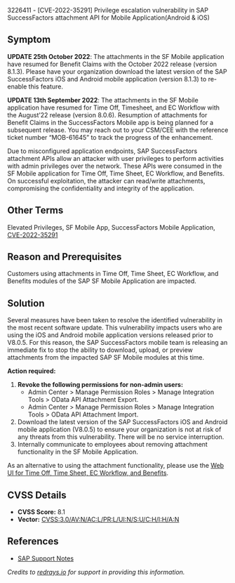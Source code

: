 3226411 - [CVE-2022-35291] Privilege escalation vulnerability in SAP SuccessFactors attachment API for Mobile Application(Android & iOS)

## Symptom

**UPDATE 25th October 2022**: The attachments in the SF Mobile application have resumed for Benefit Claims with the October 2022 release (version 8.1.3). Please have your organization download the latest version of the SAP SuccessFactors iOS and Android mobile application (version 8.1.3) to re-enable this feature.

**UPDATE 13th September 2022**: The attachments in the SF Mobile application have resumed for Time Off, Timesheet, and EC Workflow with the August’22 release (version 8.0.6). Resumption of attachments for Benefit Claims in the SuccessFactors Mobile app is being planned for a subsequent release. You may reach out to your CSM/CEE with the reference ticket number “MOB-61645” to track the progress of the enhancement.

Due to misconfigured application endpoints, SAP SuccessFactors attachment APIs allow an attacker with user privileges to perform activities with admin privileges over the network. These APIs were consumed in the SF Mobile application for Time Off, Time Sheet, EC Workflow, and Benefits. On successful exploitation, the attacker can read/write attachments, compromising the confidentiality and integrity of the application.

## Other Terms

Elevated Privileges, SF Mobile App, SuccessFactors Mobile Application, [CVE-2022-35291](https://cve.mitre.org/cgi-bin/cvename.cgi?name=CVE-2022-35291)

## Reason and Prerequisites

Customers using attachments in Time Off, Time Sheet, EC Workflow, and Benefits modules of the SAP SF Mobile Application are impacted.

## Solution

Several measures have been taken to resolve the identified vulnerability in the most recent software update. This vulnerability impacts users who are using the iOS and Android mobile application versions released prior to V8.0.5. For this reason, the SAP SuccessFactors mobile team is releasing an immediate fix to stop the ability to download, upload, or preview attachments from the impacted SAP SF Mobile modules at this time.

**Action required:**

1. **Revoke the following permissions for non-admin users:**
    - Admin Center > Manage Permission Roles > Manage Integration Tools > OData API Attachment Export.
    - Admin Center > Manage Permission Roles > Manage Integration Tools > OData API Attachment Import.
2. Download the latest version of the SAP SuccessFactors iOS and Android mobile application (V8.0.5) to ensure your organization is not at risk of any threats from this vulnerability. There will be no service interruption.
3. Internally communicate to employees about removing attachment functionality in the SF Mobile Application.

As an alternative to using the attachment functionality, please use the [Web UI for Time Off, Time Sheet, EC Workflow, and Benefits](https://me.sap.com/).

## CVSS Details

- **CVSS Score:** 8.1
- **Vector:** [CVSS:3.0/AV:N/AC:L/PR:L/UI:N/S:U/C:H/I:H/A:N](https://nvd.nist.gov/vuln-metrics/cvss/v3-calculator?vector=CVSS:3.0/AV:N/AC:L/PR:L/UI:N/S:U/C:H/I:H/A:N)

## References

- [SAP Support Notes](https://me.sap.com/notes/3226411)

*Credits to [redrays.io](https://redrays.io) for support in providing this information.*